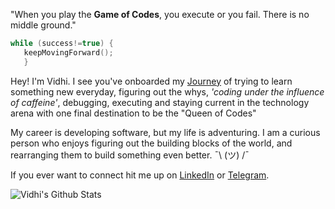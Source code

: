 "When you play the **Game of Codes**, you execute or you fail. There is no middle ground."

```cpp
while (success!=true) {
   keepMovingForward(); 
   }
```

Hey! I'm Vidhi. I see you've onboarded my [Journey](https://vidhi-mody.github.io/) of trying to learn something new everyday, figuring out the whys, *'coding under the influence of caffeine'*, debugging, executing and staying current in the technology arena with one final destination to be the "Queen of Codes"

My career is developing software, but my life is adventuring. I am a curious person who enjoys figuring out the building blocks of the world, and rearranging them to build something even better. ¯\ (ツ) /¯

If you ever want to connect hit me up on [LinkedIn](https://www.linkedin.com/in/vidhi-m) or [Telegram](https://t.me/Vidhi_Mody).

![Vidhi's Github Stats](https://github-readme-stats.vercel.app/api?username=vidhi-mody&show_icons=true)
